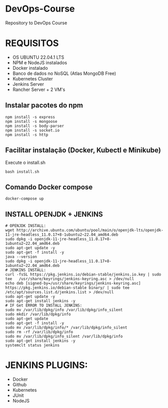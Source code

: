 # DevOps-Course
Repository to DevOps Course


# REQUISITOS
* OS UBUNTU 22.04.1 LTS
* NPM e NodeJS instalados
* Docker instalado
* Banco de dados no NoSQL (Atlas MongoDB Free)
* Kubernetes Cluster
* Jenkins Server
* Rancher Server + 2 VM's

## Instalar pacotes do npm
```
npm install -s express
npm install -s mongoose
npm install -s body-parser
npm install -s socket.io
npm install -s http
```

## Facilitar instalação (Docker, Kubectl e Minikube)
Execute o install.sh 
```
bash install.sh
```

## Comando Docker compose
```
docker-compose up
```

## INSTALL OPENJDK + JENKINS
```
# OPENJDK INSTALL:
wget http://archive.ubuntu.com/ubuntu/pool/main/o/openjdk-lts/openjdk-11-jre-headless_11.0.17+8-1ubuntu2~22.04_amd64.deb
sudo dpkg -i openjdk-11-jre-headless_11.0.17+8-1ubuntu2~22.04_amd64.deb
sudo apt-get update -y
sudo apt-get -f install -y
java --version
sudo dpkg -i openjdk-11-jre-headless_11.0.17+8-1ubuntu2~22.04_amd64.deb
# JENKINS INSTALL:
curl -fsSL https://pkg.jenkins.io/debian-stable/jenkins.io.key | sudo tee   /usr/share/keyrings/jenkins-keyring.asc > /dev/null
echo deb [signed-by=/usr/share/keyrings/jenkins-keyring.asc]   https://pkg.jenkins.io/debian-stable binary/ | sudo tee   /etc/apt/sources.list.d/jenkins.list > /dev/null
sudo apt-get update -y
sudo apt-get install jenkins -y
# IF Get ERROR TO INSTALL JENKINS: 
sudo mv /var/lib/dpkg/info /var/lib/dpkg/info_silent
sudo mkdir /var/lib/dpkg/info
sudo apt-get update
sudo apt-get -f install -y
sudo mv /var/lib/dpkg/info/* /var/lib/dpkg/info_silent
sudo rm -rf /var/lib/dpkg/info
sudo mv /var/lib/dpkg/info_silent /var/lib/dpkg/info
sudo apt-get install jenkins -y
systemclt status jenkins
```

# JENKINS PLUGINS:
* Docker
* Github
* Kubernetes
* JUnit
* NodeJS
